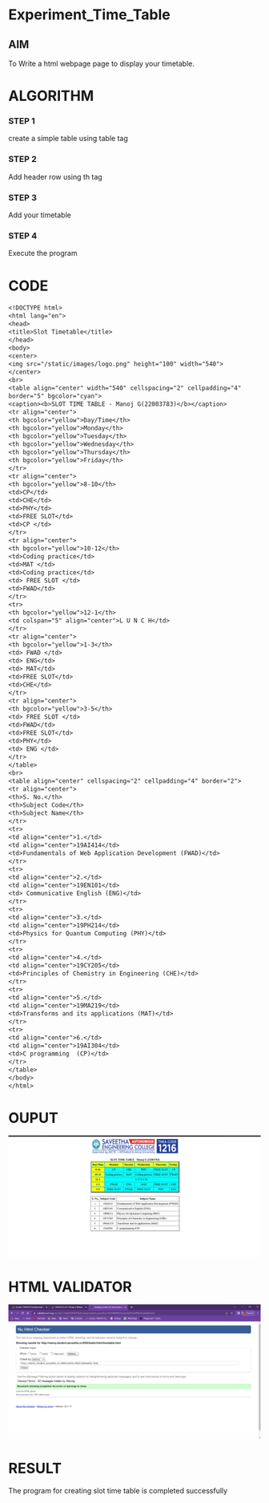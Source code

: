 # Experiment_Time_Table

## AIM
To Write a html webpage page to display your timetable.

# ALGORITHM
### STEP 1
create a simple table using table tag

### STEP 2
Add header row using th tag

### STEP 3
Add your timetable

### STEP 4
Execute the program

# CODE
```
<!DOCTYPE html>
<html lang="en">
<head>
<title>Slot Timetable</title>
</head>
<body>
<center>
<img src="/static/images/logo.png" height="100" width="540">
</center>
<br>
<table align="center" width="540" cellspacing="2" cellpadding="4" border="5" bgcolor="cyan">
<caption><b>SLOT TIME TABLE - Manoj G(22003783)</b></caption>
<tr align="center">
<th bgcolor="yellow">Day/Time</th>
<th bgcolor="yellow">Monday</th>
<th bgcolor="yellow">Tuesday</th>
<th bgcolor="yellow">Wednesday</th>
<th bgcolor="yellow">Thursday</th>
<th bgcolor="yellow">Friday</th>
</tr>
<tr align="center">
<th bgcolor="yellow">8-10</th>
<td>CP</td>
<td>CHE</td>
<td>PHY</td>
<td>FREE SLOT</td>
<td>CP </td>
</tr>
<tr align="center">
<th bgcolor="yellow">10-12</th>
<td>Coding practice</td>
<td>MAT </td>
<td>Coding practice</td>
<td> FREE SLOT </td>
<td>FWAD</td>
</tr>
<tr>
<th bgcolor="yellow">12-1</th>
<td colspan="5" align="center">L U N C H</td>
</tr>
<tr align="center">
<th bgcolor="yellow">1-3</th>
<td> FWAD </td>
<td> ENG</td>
<td> MAT</td>
<td>FREE SLOT</td>
<td>CHE</td>
</tr>
<tr align="center">
<th bgcolor="yellow">3-5</th>
<td> FREE SLOT </td>
<td>FWAD</td>
<td>FREE SLOT</td>
<td>PHY</td>
<td> ENG </td>
</tr>
</table>
<br>
<table align="center" cellspacing="2" cellpadding="4" border="2">
<tr align="center">
<th>S. No.</th>
<th>Subject Code</th>
<th>Subject Name</th>
</tr>
<tr>
<td align="center">1.</td>
<td align="center">19AI414</td>
<td>Fundamentals of Web Application Development (FWAD)</td>
</tr>
<tr>
<td align="center">2.</td>
<td align="center">19EN101</td>
<td> Communicative English (ENG)</td>
</tr>
<tr>
<td align="center">3.</td>
<td align="center">19PH214</td>
<td>Physics for Quantum Computing (PHY)</td>
</tr>
<tr>
<td align="center">4.</td>
<td align="center">19CY205</td>
<td>Principles of Chemistry in Engineering (CHE)</td>
</tr>
<tr>
<td align="center">5.</td>
<td align="center">19MA219</td>
<td>Transforms and its applications (MAT)</td>
</tr>
<tr>
<td align="center">6.</td>
<td align="center">19AI304</td>
<td>C programming  (CP)</td>
</tr>
</table>
</body>
</html>
```

# OUPUT
![OUTPUT](./out.png)

# HTML VALIDATOR
![HTML VALIDATOR](./valid.png)

# RESULT 
The program for creating slot time table is completed successfully